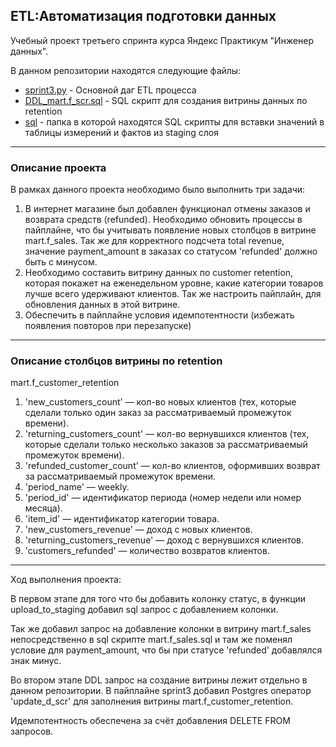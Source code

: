 ## ETL:Автоматизация подготовки данных

Учебный проект третьего спринта курса Яндекс Практикум "Инженер данных".

В данном репозитории находятся следующие файлы:
- [sprint3.py](https://github.com/IgorGoltsov/portfolio/blob/main/ETL/sprint3.py) - Основной даг ETL процесса
- [DDL_mart.f_scr.sql](https://github.com/IgorGoltsov/portfolio/blob/main/ETL/DDL_mart.f_scr.sql) - SQL скрипт для создания витрины данных по retention
- [sql](https://github.com/IgorGoltsov/portfolio/tree/main/ETL/sql) - папка в которой находятся SQL скрипты для вставки значений в таблицы измерений и фактов из staging слоя
___

### Описание проекта

В рамках данного проекта необходимо было выполнить три задачи: 

1) В интернет магазине был добавлен функционал отмены заказов и возврата средств (refunded). Необходимо обновить процессы в пайплайне, что бы учитывать появление новых столбцов в витрине mart.f_sales. Так же для корректного подсчета total revenue, значение payment_amount в заказах со статусом 'refunded' должно быть с минусом. 
2) Необходимо составить витрину данных по customer retention, которая покажет на еженедельном уровне, какие категории товаров лучше всего удерживают клиентов. Так же настроить пайплайн, для обновления данных в этой витрине. 
3) Обеспечить в пайплайне условия идемпотентности (избежать появления повторов при перезапуске)

___

### Описание столбцов витрины по retention 

mart.f_customer_retention
1. 'new_customers_count' — кол-во новых клиентов (тех, которые сделали только один 
заказ за рассматриваемый промежуток времени).
2. 'returning_customers_count' — кол-во вернувшихся клиентов (тех,
которые сделали только несколько заказов за рассматриваемый промежуток времени).
3. 'refunded_customer_count' — кол-во клиентов, оформивших возврат за 
рассматриваемый промежуток времени.
4. 'period_name' — weekly.
5. 'period_id' — идентификатор периода (номер недели или номер месяца).
6. 'item_id' — идентификатор категории товара.
7. 'new_customers_revenue' — доход с новых клиентов.
8. 'returning_customers_revenue' — доход с вернувшихся клиентов.
9. 'customers_refunded' — количество возвратов клиентов.

___

Ход выполнения проекта: 

В первом этапе для того что бы добавить колонку статус, в функции upload_to_staging добавил sql запрос с добавлением колонки. 

Так же добавил запрос на добавление колонки в витрину mart.f_sales непосредственно в sql скрипте mart.f_sales.sql и там же поменял условие для payment_amount, что бы при статусе 'refunded' добавлялся знак минус. 

Во втором этапе DDL запрос на создание витрины лежит отдельно в данном репозитории. В пайплайне sprint3 добавил Postgres  оператор 'update_d_scr' для заполнения витрины mart.f_customer_retention.  

Идемпотентность обеспечена за счёт добавления DELETE FROM запросов. 
